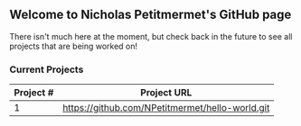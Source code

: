 ## Welcome to Nicholas Petitmermet's GitHub page

There isn't much here at the moment, but check back in the future to see all projects that are being worked on!

### Current Projects
| Project # | Project URL |
| --------- | ----------- |
| 1 | https://github.com/NPetitmermet/hello-world.git |
